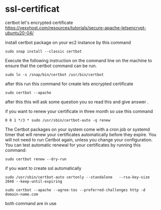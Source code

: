 # ssl-certificat

certbot let's encrypted certificate 
https://vexxhost.com/resources/tutorials/secure-apache-letsencrypt-ubuntu20-04/

install certbot package on your ec2 instance by this command 

```
sudo snap install --classic certbot
```
Execute the following instruction on the command line on the machine to ensure that the certbot command can be run.
```
sudo ln -s /snap/bin/certbot /usr/bin/certbot
```



 after this run this command for create lets encrypted certificate 

 ```
 sudo certbot --apache
```

after this 
this will ask some question you so read this and give answer .

if you want to renew your certificate in three month so use this command 
```
0 0 1 */3 * sudo /usr/sbin/certbot-auto -q renew
```

The Certbot packages on your system come with a cron job or systemd timer that will renew your certificates automatically before they expire. You will not need to run Certbot again, unless you change your configuration. You can test automatic renewal for your certificates by running this command:

```
sudo certbot renew --dry-run
```

if you want to create ssl automatically 
```
sudo /usr/sbin/certbot-auto certonly --standalone   --rsa-key-size 2048 --keep-until-expiring
```

```
sudo certbot --apache --agree-tos --preferred-challenges http -d domain-name.com
```
both command are in use 
